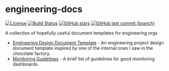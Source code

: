 # engineering-docs

[![License](https://img.shields.io/badge/License-Apache%202.0-blue.svg)](https://opensource.org/licenses/Apache-2.0)
[![Build Status](https://travis-ci.org/unixorn/engineering-docs.svg?branch=master)](https://travis-ci.org/unixorn/engineering-docs)
[![GitHub stars](https://img.shields.io/github/stars/unixorn/engineering-docs.svg)](https://github.com/unixorn/engineering-docs/stargazers)
[![GitHub last commit (branch)](https://img.shields.io/github/last-commit/unixorn/engineering-docs/master.svg)](https://github.com/unixorn/engineering-docs)

A collection of hopefully useful document templates for engineering orgs

* [Engineering Design Document Template](https://github.com/unixorn/engineering-docs/blob/master/Engineering_Design_Document.md) - An engineering project design document template inspired by one of the internal ones I saw in the chocolate factory.
* [Monitoring Guidelines](https://github.com/unixorn/engineering-docs/blob/master/Monitoring-Guidelines.md) - A brief list of guidelines for good monitoring dashboards.
